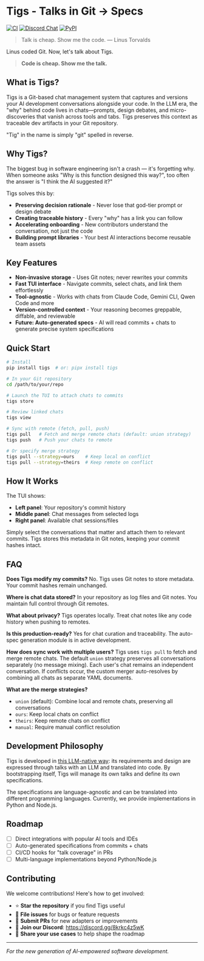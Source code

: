 # Tigs - Talks in Git → Specs

[![CI](https://github.com/welldefined-ai/tigs/actions/workflows/ci.yml/badge.svg)](https://github.com/welldefined-ai/tigs/actions/workflows/ci.yml)
[![Discord Chat](https://img.shields.io/discord/1382712250598690947?logo=discord)](https://discord.gg/Tv4EcTu5YX)
[![PyPI](https://img.shields.io/pypi/v/tigs)](https://pypi.org/project/tigs/)

> Talk is cheap. Show me the code.
> — Linus Torvalds

Linus coded Git. Now, let's talk about Tigs.

> **Code is cheap. Show me the talk.**

## What is Tigs?

Tigs is a Git-based chat management system that captures and versions your AI development conversations alongside your code. In the LLM era, the "why" behind code lives in chats—prompts, design debates, and micro-discoveries that vanish across tools and tabs. Tigs preserves this context as traceable dev artifacts in your Git repository.

"Tig" in the name is simply "git" spelled in reverse.

## Why Tigs?

The biggest bug in software engineering isn't a crash — it's forgetting why. When someone asks "Why is this function designed this way?", too often the answer is "I think the AI suggested it?"

Tigs solves this by:
- **Preserving decision rationale** - Never lose that god-tier prompt or design debate
- **Creating traceable history** - Every "why" has a link you can follow
- **Accelerating onboarding** - New contributors understand the conversation, not just the code
- **Building prompt libraries** - Your best AI interactions become reusable team assets

## Key Features

- **Non-invasive storage** - Uses Git notes; never rewrites your commits
- **Fast TUI interface** - Navigate commits, select chats, and link them effortlessly
- **Tool-agnostic** - Works with chats from Claude Code, Gemini CLI, Qwen Code and more
- **Version-controlled context** - Your reasoning becomes greppable, diffable, and reviewable
- **Future: Auto-generated specs** - AI will read commits + chats to generate precise system specifications

## Quick Start

```bash
# Install
pip install tigs  # or: pipx install tigs

# In your Git repository
cd /path/to/your/repo

# Launch the TUI to attach chats to commits
tigs store

# Review linked chats
tigs view

# Sync with remote (fetch, pull, push)
tigs pull   # Fetch and merge remote chats (default: union strategy)
tigs push   # Push your chats to remote

# Or specify merge strategy
tigs pull --strategy=ours    # Keep local on conflict
tigs pull --strategy=theirs  # Keep remote on conflict
```

## How It Works

The TUI shows:
- **Left panel**: Your repository's commit history
- **Middle panel**: Chat messages from selected logs
- **Right panel**: Available chat sessions/files

Simply select the conversations that matter and attach them to relevant commits. Tigs stores this metadata in Git notes, keeping your commit hashes intact.

## FAQ

**Does Tigs modify my commits?**
No. Tigs uses Git notes to store metadata. Your commit hashes remain unchanged.

**Where is chat data stored?**
In your repository as log files and Git notes. You maintain full control through Git remotes.

**What about privacy?**
Tigs operates locally. Treat chat notes like any code history when pushing to remotes.

**Is this production-ready?**
Yes for chat curation and traceability. The auto-spec generation module is in active development.

**How does sync work with multiple users?**
Tigs uses `tigs pull` to fetch and merge remote chats. The default `union` strategy preserves all conversations separately (no message mixing). Each user's chat remains an independent conversation. If conflicts occur, the custom merger auto-resolves by combining all chats as separate YAML documents.

**What are the merge strategies?**
- `union` (default): Combine local and remote chats, preserving all conversations
- `ours`: Keep local chats on conflict
- `theirs`: Keep remote chats on conflict
- `manual`: Require manual conflict resolution

## Development Philosophy

Tigs is developed in [this LLM-native way](https://github.com/sublang-ai/sublang): its requirements and design are expressed through talks with an LLM and translated into code. By bootstrapping itself, Tigs will manage its own talks and define its own specifications.

The specifications are language-agnostic and can be translated into different programming languages. Currently, we provide implementations in Python and Node.js.

## Roadmap

- [ ] Direct integrations with popular AI tools and IDEs
- [ ] Auto-generated specifications from commits + chats
- [ ] CI/CD hooks for "talk coverage" in PRs
- [ ] Multi-language implementations beyond Python/Node.js

## Contributing

We welcome contributions! Here's how to get involved:

- ⭐ **Star the repository** if you find Tigs useful
- 🐛 **File issues** for bugs or feature requests
- 🤝 **Submit PRs** for new adapters or improvements
- 💬 **Join our Discord**: https://discord.gg/8krkc4z5wK
- 📖 **Share your use cases** to help shape the roadmap

---

*For the new generation of AI-empowered software development.*
